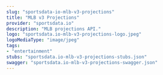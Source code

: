 ```yaml
---
slug: "sportsdata-io-mlb-v3-projections"
title: "MLB v3 Projections"
provider: "sportsdata.io"
description: "MLB projections API."
logo: "sportsdata.io-mlb-v3-projections-logo.jpeg"
logoMediaType: "image/jpeg"
tags:
- "entertainment"
stubs: "sportsdata.io-mlb-v3-projections-stubs.json"
swagger: "sportsdata.io-mlb-v3-projections-swagger.json"
---
```

